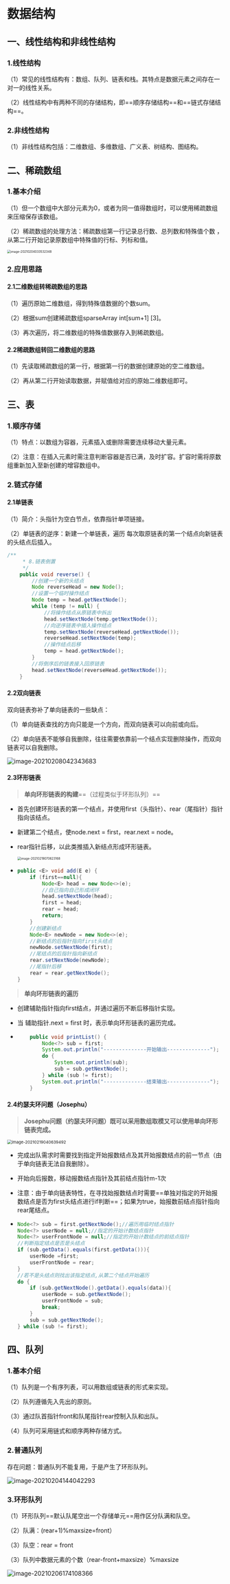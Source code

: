 # 数据结构

## 一、线性结构和非线性结构

### 1.线性结构

（1）常见的线性结构有：数组、队列、链表和栈。其特点是数据元素之间存在一对一的线性关系。

（2）线性结构中有两种不同的存储结构，即==顺序存储结构==和==链式存储结构==。

### 2.非线性结构

（1）非线性结构包括：二维数组、多维数组、广义表、树结构、图结构。

## 二、稀疏数组

### 1.基本介绍

（1）但一个数组中大部分元素为0，或者为同一值得数组时，可以使用稀疏数组来压缩保存该数组。

（2）稀疏数组的处理方法：稀疏数组第一行记录总行数、总列数和特殊值个数 ，从第二行开始记录原数组中特殊值的行标、列标和值。

<img src="image-20210204033532348.png" alt="image-20210204033532348" style="zoom:50%;" />	

### 2.应用思路

#### 2.1二维数组转稀疏数组的思路

（1）遍历原始二维数组，得到特殊值数据的个数sum。

（2）根据sum创建稀疏数组sparseArray int[sum+1] [3]。

（3）再次遍历，将二维数组的特殊值数据存入到稀疏数组。

#### 2.2稀疏数组转回二维数组的思路

（1）先读取稀疏数组的第一行，根据第一行的数据创建原始的空二维数组。

（2）再从第二行开始读取数据，并赋值给对应的原始二维数组即可。

## 三、表

### 1.顺序存储

（1）特点：以数组为容器，元素插入或删除需要连续移动大量元素。

（2）注意：在插入元素时需注意判断容器是否已满，及时扩容。扩容时需将原数组重新加入至新创建的增容数组中。

### 2.链式存储

#### 2.1单链表

（1）简介：头指针为空白节点，依靠指针单项链接。

（2）单链表的逆序：新建一个单链表，遍历 每次取原链表的第一个结点向新链表的头结点后插入。

```java
/**
     * 8.链表倒置
     */
    public void reverse() {
        //创建一个新的头结点
        Node reverseHead = new Node();
        //设置一个临时操作结点
        Node temp = head.getNextNode();
        while (temp != null) {
            //将操作结点从原链表中拆出
            head.setNextNode(temp.getNextNode());
            //向逆序链表中插入操作结点
            temp.setNextNode(reverseHead.getNextNode());
            reverseHead.setNextNode(temp);
            //操作结点后移
            temp = head.getNextNode();
        }
        //将倒序后的链表接入回原链表
        head.setNextNode(reverseHead.getNextNode());
    }
```

#### 2.2双向链表

双向链表弥补了单向链表的一些缺点：

（1）单向链表查找的方向只能是一个方向，而双向链表可以向前或向后。

（2）单向链表不能够自我删除，往往需要依靠前一个结点实现删除操作，而双向链表可以自我删除。

![image-20210208042343683](image-20210208042343683.png)	

#### 2.3环形链表	

> **单向环形链表的构建**==（过程类似于环形队列）==

- 首先创建环形链表的第一个结点，并使用first（头指针）、rear（尾指针）指针指向该结点。

- 新建第二个结点，使node.next = first，rear.next = node。

- rear指针后移，以此类推插入新结点形成环形链表。

  <img src="image-20210219070623168.png" alt="image-20210219070623168" style="zoom:50%;" />	

- ```java
  public <E> void add(E e) {
      if (first==null){
          Node<E> head = new Node<>(e);
          //自己指向自己形成闭环
          head.setNextNode(head);
          first = head;
          rear = head;
          return;
      }
      //创建新结点
      Node<E> newNode = new Node<>(e);
      //新结点的后指针指向first头结点
      newNode.setNextNode(first);
      //尾结点的后指针指向新结点
      rear.setNextNode(newNode);
      //尾指针后移
      rear = rear.getNextNode();
  }
  ```

> **单向环形链表的遍历**

- 创建辅助指针指向first结点，并通过遍历不断后移指针实现。

- 当 辅助指针.next = first 时，表示单向环形链表的遍历完成。

- ```java
      public void printList() {
          Node<?> sub = first;
          System.out.println("--------------开始输出--------------");
          do {
              System.out.println(sub);
              sub = sub.getNextNode();
          } while (sub != first);
          System.out.println("--------------结束输出--------------");
      }
  ```

#### 2.4约瑟夫环问题（Josephu）

> **Josephu问题（约瑟夫环问题）既可以采用数组取模又可以使用单向环形链表完成。**

<img src="image-20210219040639492.png" alt="image-20210219040639492" style="zoom:67%;" />	



- 完成出队需求时需要找到指定开始报数结点及其开始报数结点的前一节点（由于单向链表无法自我删除）。

- 开始向后报数，移动报数结点指针及其前结点指针m-1次

- 注意：由于单向链表特性，在寻找始报数结点时需要==单独对指定的开始报数结点是否为first头结点进行if判断==；如果为true，始报数前结点指针指向rear尾结点。

- ```java
  Node<?> sub = first.getNextNode();//遍历用临时结点指针
  Node<?> userNode = null;//指定的开始计数结点指针
  Node<?> userFrontNode = null;//指定的开始计数结点的前结点指针
  //判断指定结点是否是头结点
  if (sub.getData().equals(first.getData())){
      userNode =first;
      userFrontNode = rear;
  }
  //若不是头结点则找出该指定结点,从第二个结点开始遍历
  do {
      if (sub.getNextNode().getData().equals(data)){
          userNode = sub.getNextNode();
          userFrontNode = sub;
          break;
      }
      sub = sub.getNextNode();
  } while (sub != first);
  ```

## 四、队列

### 1.基本介绍

（1）队列是一个有序列表，可以用数组或链表的形式来实现。

（2）队列遵循先入先出的原则。

（3）通过队首指针front和队尾指针rear控制入队和出队。

（4）队列可采用链式和顺序两种存储方式。

### 2.普通队列

存在问题：普通队列不能复用，于是产生了环形队列。

![image-20210204144042293](image-20210204144042293.png)	

### 3.环形队列

（1）环形队列==默认队尾空出一个存储单元==用作区分队满和队空。

（2）队满：(rear+1)%maxsize=front）

（3）队空：rear = front

（3）队列中数据元素的个数（rear-front+maxsize）%maxsize

![image-20210206174108366](image-20210206174108366.png)		

